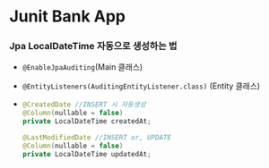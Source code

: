 # Junit Bank App

### Jpa LocalDateTime 자동으로 생성하는 법

- ``@EnableJpaAuditing``(Main 클래스) 

- ``@EntityListeners(AuditingEntityListener.class)`` (Entity 클래스)
- 
    ```java
    @CreatedDate //INSERT 시 자동생성
    @Column(nullable = false)
    private LocalDateTime createdAt;

    @LastModifiedDate //INSERT or, UPDATE
    @Column(nullable = false)
    private LocalDateTime updatedAt;
    ```
  
